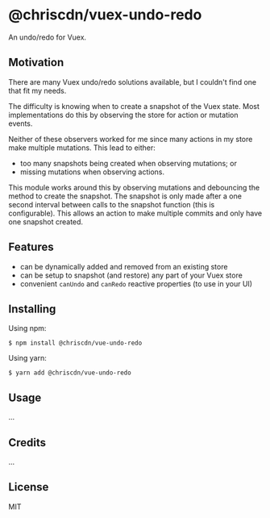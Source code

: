 # @chriscdn/vuex-undo-redo

An undo/redo for Vuex.

## Motivation

There are many Vuex undo/redo solutions available, but I couldn't find one that fit my needs.

The difficulty is knowing when to create a snapshot of the Vuex state.  Most implementations do this by observing the store for action or mutation events.

Neither of these observers worked for me since many actions in my store make multiple mutations.  This lead to either:

- too many snapshots being created when observing mutations; or
- missing mutations when observing actions.

This module works around this by observing mutations and debouncing the method to create the snapshot.  The snapshot is only made after a one second interval between calls to the snapshot function (this is configurable).  This allows an action to make multiple commits and only have one snapshot created.

## Features

- can be dynamically added and removed from an existing store
- can be setup to snapshot (and restore) any part of your Vuex store
- convenient `canUndo` and `canRedo` reactive properties (to use in your UI)

## Installing

Using npm:

```
$ npm install @chriscdn/vue-undo-redo
```

Using yarn:

```
$ yarn add @chriscdn/vue-undo-redo
```

## Usage 

...

## Credits

...

## License

MIT